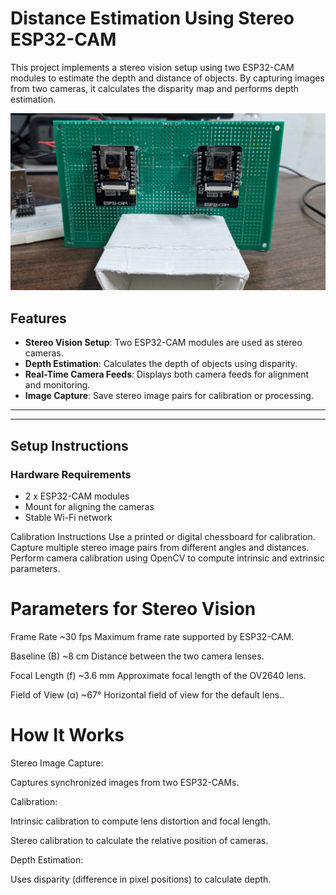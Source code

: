 # Distance Estimation Using Stereo ESP32-CAM

This project implements a stereo vision setup using two ESP32-CAM modules to estimate the depth and distance of objects. By capturing images from two cameras, it calculates the disparity map and performs depth estimation.




![project setup ](images/project.jpeg)


## Features
- **Stereo Vision Setup**: Two ESP32-CAM modules are used as stereo cameras.
- **Depth Estimation**: Calculates the depth of objects using disparity.
- **Real-Time Camera Feeds**: Displays both camera feeds for alignment and monitoring.
- **Image Capture**: Save stereo image pairs for calibration or processing.

---


---

## Setup Instructions

### Hardware Requirements
- 2 x ESP32-CAM modules
- Mount for aligning the cameras
- Stable Wi-Fi network

Calibration Instructions
Use a printed or digital chessboard for calibration.
Capture multiple stereo image pairs from different angles and distances.
Perform camera calibration using OpenCV to compute intrinsic and extrinsic parameters.

# Parameters for Stereo Vision

Frame Rate ~30 fps Maximum frame rate supported by ESP32-CAM.

Baseline (B) ~8 cm Distance between the two camera lenses.

Focal Length (f) ~3.6 mm Approximate focal length of the OV2640 lens.

Field of View (α) ~67° Horizontal field of view for the default lens..

# How It Works
Stereo Image Capture:

Captures synchronized images from two ESP32-CAMs.

Calibration:

Intrinsic calibration to compute lens distortion and focal length.

Stereo calibration to calculate the relative position of cameras.

Depth Estimation:

Uses disparity (difference in pixel positions) to calculate depth.

